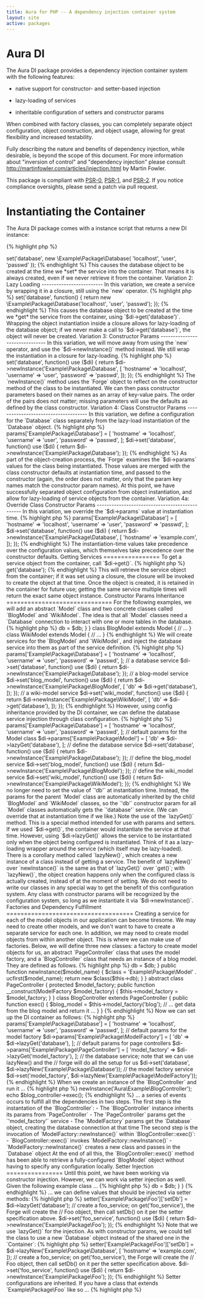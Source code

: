 ```yaml
---
title: Aura for PHP -- A dependency injection container system
layout: site
active: packages
---
```


Aura DI
=======

The Aura DI package provides a dependency injection container system with the
following features:

- native support for constructor- and setter-based injection

- lazy-loading of services

- inheritable configuration of setters and constructor params

When combined with factory classes, you can completely separate object
configuration, object construction, and object usage, allowing for great
flexibility and increased testability.

Fully describing the nature and benefits of dependency injection, while
desirable, is beyond the scope of this document. For more information about
"inversion of control" and "dependency injection" please consult
<http://martinfowler.com/articles/injection.html> by Martin Fowler.

This package is compliant with [PSR-0][], [PSR-1][], and [PSR-2][]. If you
notice compliance oversights, please send a patch via pull request.

[PSR-0]: https://github.com/php-fig/fig-standards/blob/master/accepted/PSR-0.md
[PSR-1]: https://github.com/php-fig/fig-standards/blob/master/accepted/PSR-1-basic-coding-standard.md
[PSR-2]: https://github.com/php-fig/fig-standards/blob/master/accepted/PSR-2-coding-style-guide.md


Instantiating the Container
===========================

The Aura DI package comes with a instance script that returns a new DI
instance:

{% highlight php %}
<?php
$di = require '/path/to/Aura.Di/scripts/instance.php';
{% endhighlight %}

Alternatively, you can add the Aura DI `'src/'` directory to your autoloader,
and then instantiate it yourself:

{% highlight php %}
<?php
use Aura\Di\Container;
use Aura\Di\Forge;
use Aura\Di\Config;

$di = new Container(new Forge(new Config));
{% endhighlight %}

The `Container` is the DI container proper.  The support objects are:

- a `Config` object for collection, retrieval, and merging of setters and constructor params

- a `Forge` for object creation using the unified `Config` values

We will not need to use the support objects directly; we will get access to
their behaviors through `Container` methods.


Setting Services
================

For the following examples, we will set a service that should return a
database connection. The hypothetical database connection class is defined as
follows:

{% highlight php %}
<?php
namespace Example\Package;

class Database
{
    public function __construct($hostname, $username, $password)
    {
        // ... make the database connection
    }
}
{% endhighlight %}

We will proceed from naive service creation to a more sophisticated idiom in
four steps. Each of the variations is a valid use of the DI container with its
own strengths and weaknesses.

Variation 1: Eager Loading
--------------------------

In this variation, we create a service by instantiating an object with the
`new` operator.

{% highlight php %}
<?php
$di->set('database', new \Example\Package\Database(
    'localhost', 'user', 'passwd'
));
{% endhighlight %}

This causes the database object to be created at the time we *set* the service
into the container. That means it is always created, even if we never retrieve
it from the container.

Variation 2: Lazy Loading
-------------------------

In this variation, we create a service by wrapping it in a closure, still
using the `new` operator.

{% highlight php %}
<?php
$di->set('database', function() {
    return new \Example\Package\Database('localhost', 'user', 'passwd');
});
{% endhighlight %}

This causes the database object to be created at the time we *get* the service
from the container, using `$di->get('database')`. Wrapping the object
instantiation inside a closure allows for lazy-loading of the database object;
if we never make a call to `$di->get('database')`, the object will never be
created.

Variation 3: Constructor Params
-------------------------------

In this variation, we will move away from using the `new` operator, and use
the `$di->newInstance()` method instead. We still wrap the instantiation in a
closure for lazy-loading.

{% highlight php %}
<?php
$di->set('database', function() use ($di) {
    return $di->newInstance('Example\Package\Database', [
        'hostname' => 'localhost',
        'username' => 'user',
        'password' => 'passwd',
    ]);
});
{% endhighlight %}

The `newInstance()` method uses the `Forge` object to reflect on the
constructor method of the class to be instantiated. We can then pass
constructor parameters based on their names as an array of key-value pairs.
The order of the pairs does not matter; missing parameters will use the
defaults as defined by the class constructor.

Variation 4: Class Constructor Params
-------------------------------------

In this variation, we define a configuration for the `Database` class
separately from the lazy-load instantiation of the `Database` object.

{% highlight php %}
<?php
$di->params['Example\Package\Database'] = [
    'hostname' => 'localhost',
    'username' => 'user',
    'password' => 'passwd',
];

$di->set('database', function() use ($di) {
    return $di->newInstance('Example\Package\Database');
});
{% endhighlight %}

As part of the object-creation process, the `Forge` examines the `$di->params`
values for the class being instantiated. Those values are merged with the
class constructor defaults at instantiation time, and passed to the
constructor (again, the order does not matter, only that the param key names
match the constructor param names).

At this point, we have successfully separated object configuration from object
instantiation, and allow for lazy-loading of service objects from the
container.

Variation 4a: Override Class Constructor Params
-----------------------------------------------

In this variation, we override the `$di->params` value at instantiation time.

{% highlight php %}
<?php
$di->params['Example\Package\Database'] = [
    'hostname' => 'localhost',
    'username' => 'user',
    'password' => 'passwd',
];

$di->set('database', function() use ($di) {
    return $di->newInstance('Example\Package\Database', [
        'hostname' => 'example.com',
    ]);
});
{% endhighlight %}

The instantiation-time values take precedence over the configuration values,
which themselves take precedence over the constructor defaults.


Getting Services
================

To get a service object from the container, call `$di->get()`.

{% highlight php %}
<?php
$db = $di->get('database');
{% endhighlight %}

This will retrieve the service object from the container; if it was set using
a closure, the closure will be invoked to create the object at that time. Once
the object is created, it is retained in the container for future use; getting
the same service multiple times will return the exact same object instance.


Constructor Params Inheritance
==============================

For the following examples, we will add an abstract `Model` class and two
concrete classes called `BlogModel` and `WikiModel`. The idea is that all
`Model` classes need a `Database` connection to interact with one or more
tables in the database.

{% highlight php %}
<?php
namespace Example\Package;

abstract class Model
{
    protected $db;

    public function __construct(Database $db)
    {
        $this->db = $db;
    }
}

class BlogModel extends Model
{
    // ...
}

class WikiModel extends Model
{
    // ...
}
{% endhighlight %}

We will create services for the `BlogModel` and `WikiModel`, and inject the
database service into them as part of the service definition.

{% highlight php %}
<?php
// default config for the Database class
$di->params['Example\Package\Database'] = [
    'hostname' => 'localhost',
    'username' => 'user',
    'password' => 'passwd',
];

// a database service
$di->set('database', function() use ($di) {
    return $di->newInstance('Example\Package\Database');
});

// a blog-model service
$di->set('blog_model', function() use ($di) {
    return $di->newInstance('Example\Package\BlogModel', [
        'db' => $di->get('database'),
    ]);
});

// a wiki-model service
$di->set('wiki_model', function() use ($di) {
    return $di->newInstance('Example\Package\WikiModel', [
        'db' => $di->get('database'),
    ]);
});
{% endhighlight %}

However, using config inheritance provided by the DI container, we can define
the database service injection through class configuration.

{% highlight php %}
<?php
// default params for the Database class
$di->params['Example\Package\Database'] = [
    'hostname' => 'localhost',
    'username' => 'user',
    'password' => 'passwd',
];

// default params for the Model class
$di->params['Example\Package\Model'] = [
    'db' => $di->lazyGet('database'),
];

// define the database service
$di->set('database', function() use ($di) {
    return $di->newInstance('Example\Package\Database');
});

// define the blog_model service
$di->set('blog_model', function() use ($di) {
    return $di->newInstance('Example\Package\BlogModel');
});

// define the wiki_model service
$di->set('wiki_model', function() use ($di) {
    return $di->newInstance('Example\Package\WikiModel');
});
{% endhighlight %}

We no longer need to set the value of `'db'` at instantiation time. Instead,
the params for the parent `Model` class are automatically inherited by the
child `BlogModel` and `WikiModel` classes, so the `'db'` constructor param for
all `Model` classes automatically gets the `'database'` service. (We can
override that at instantiation time if we like.)

Note the use of the `lazyGet()` method. This is a special method intended for
use with params and setters. If we used `$di->get()`, the container would
instantiate the service at that time. However, using `$di->lazyGet()` allows
the service to be instantiated only when the object being configured is
instantiated. Think of it as a lazy-loading wrapper around the service (which
itself may be lazy-loaded).

There is a corollary method called `lazyNew()`, which creates a new instance
of a class instead of getting a service. The benefit of `lazyNew()` over
`newInstance()` is the same as that of `lazyGet()` over `get()`; with
`lazyNew()`, the object creation happens only when the configured class is
actually created, instead of at the moment of setting.

We do not need to write our classes in any special way to get the benefit of
this configuration system. Any class with constructor params will be
recognized by the configuration system, so long as we instantiate it via
`$di->newInstance()`.


Factories and Dependency Fulfillment
====================================

Creating a service for each of the model objects in our application can become
tiresome. We may need to create other models, and we don't want to have to
create a separate service for each one. In addition, we may need to create
model objects from within another object. This is where we can make use of
factories.

Below, we will define three new classes: a factory to create model objects for
us, an abstract `PageController` class that uses the model factory, and a
`BlogController` class that needs an instance of a blog model. They are
defined as follows.

{% highlight php %}
<?php
namespace Example\Package;

class ModelFactory
{
    protected $db;
    
    public function __construct(Database $db)
    {
        $this->db = $db;
    }
    
    public function newInstance($model_name)
    {
        $class = 'Example\Package\Model' . ucfirst($model_name);
        return new $class($this->db);
    }
}

abstract class PageController
{
    protected $model_factory;

    public function __construct(ModelFactory $model_factory)
    {
        $this->model_factory = $model_factory;
    }
}

class BlogController extends PageController
{
    public function exec()
    {
        $blog_model = $this->model_factory('blog');
        // ... get data from the blog model and return it ...
    }
}
{% endhighlight %}

Now we can set up the DI container as follows:

{% highlight php %}
<?php
// default params for database connections
$di->params['Example\Package\Database'] = [
    'hostname' => 'localhost',
    'username' => 'user',
    'password' => 'passwd',
];

// default params for the model factory
$di->params['Example\Package\ModelFactory'] = [
    'db' => $di->lazyGet('database'),
];

// default params for page controllers
$di->params['Example\Package\PageController'] = [
    'model_factory' => $di->lazyGet('model_factory'),
];

// the database service; note that we can use lazyNew() and the
// forge will do all the setup for us
$di->set('database', $di->lazyNew('Example\Package\Database'));

// the model factory service
$di->set('model_factory', $di->lazyNew('Example\Package\ModelFactory'));
{% endhighlight %}

When we create an instance of the `BlogController` and run it ...

{% highlight php %}
<?php
$blog_controller = $di->newInstance('Aura\Example\BlogController');
echo $blog_controller->exec();
{% endhighlight %}

... a series of events occurs to fulfill all the dependencies in two steps.
The first step is the instantation of the `BlogController`:

- The `BlogController` instance inherits its params from `PageController`

- The `PageController` params get the `'model_factory'` service

- The `ModelFactory` params get the `Database` object, creating the
  database connection at that time

The second step is the invocation of `ModelFactory::newInstance()` within
`BlogController::exec()`:

- `BlogController::exec()` invokes `ModelFactory::newInstance()`

- `ModelFactory::newInstance()` creates a new class and passes in the
  `Database` object

At the end of all this, the `BlogController::exec()` method has been able to
retrieve a fully-configured `BlogModel` object without having to specify any
configuration locally.


Setter Injection
================

Until this point, we have been working via constructor injection. However, we
can work via setter injection as well.

Given the following example class ...

{% highlight php %}
<?php
namespace Example\Package;

class Foo {

    protected $db;

    public function setDb(Database $db)
    {
        $this->db = $db;
    }
}
{% endhighlight %}

... we can define values that should be injected via setter methods:


{% highlight php %}
<?php
// after construction, the Forge will call Foo::setDb()
// and inject the 'database' service object
$di->setter['Example\Package\Foo']['setDb'] = $di->lazyGet('database');

// create a foo_service; on get('foo_service'), the Forge will create the
// Foo object, then call setDb() on it per the setter specification above.
$di->set('foo_service', function() use ($di) {
    return $di->newInstance('Example\Package\Foo');
});
{% endhighlight %}

Note that we use `lazyGet()` for the injection. As with constructor params, we
could tell the class to use a new `Database` object instead of the shared one
in the `Container`:

{% highlight php %}
<?php
// after construction, call Foo::setDb() and inject a service object.
// we override the default 'hostname' param for the instantiation.
$di->setter['Example\Package\Foo']['setDb'] = $di->lazyNew('Example\Package\Database', [
    'hostname' => 'example.com',
]);

// create a foo_service; on get('foo_service'), the Forge will create the
// Foo object, then call setDb() on it per the setter specification above.
$di->set('foo_service', function() use ($di) {
    return $di->newInstance('Example\Package\Foo');
});
{% endhighlight %}

Setter configurations are inherited. If you have a class that extends
`Example\Package\Foo` like so ...

{% highlight php %}
<?php
namespace Example\Package;
class Bar extends Foo
{
    // ...
}
{% endhighlight %}

... you do not need to add a new setter value for it; the `Forge` reads all
parent setters and applies them. (If you do add a setter value for that class,
it will override the parent setter.)


Conclusion
==========

If we construct our dependencies properly with params, setters, services, and
factories, we will only need to get one object directly from DI container. All
object creation will then happen through the DI container via factory objects
and/or the `Forge` object. We will never need to use the DI container itself
in any of the created objects.